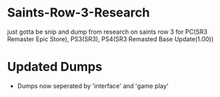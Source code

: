 # Saints-Row-3-Research
just gotta be snip and dump from research on saints row 3 for PC(SR3 Remaster Epic Store), PS3(SR3), PS4(SR3 Remasted Base Update(1.00))


# Updated Dumps
 - Dumps now seperated by 'interface' and 'game play'
